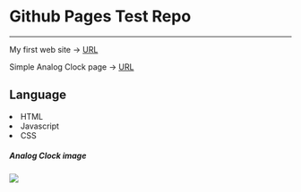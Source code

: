# Github Pages Test Repo
---

My first web site -> [URL](https://atoy322.github.io/GithubPagesTest)

Simple Analog Clock page -> [URL](https://atoy322.github.io/GithubPagesTest/clock.html)



## Language
<li>HTML</li>
<li>Javascript</li>
<li>CSS</li>



##### Analog Clock image
<img src="https://atoy322.github.io/GithubPagesTest/resources/clock.png">
